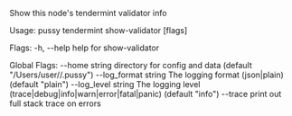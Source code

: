 Show this node's tendermint validator info

Usage:
  pussy tendermint show-validator [flags]

Flags:
  -h, --help   help for show-validator

Global Flags:
      --home string         directory for config and data (default "/Users/user//.pussy")
      --log_format string   The logging format (json|plain) (default "plain")
      --log_level string    The logging level (trace|debug|info|warn|error|fatal|panic) (default "info")
      --trace               print out full stack trace on errors
